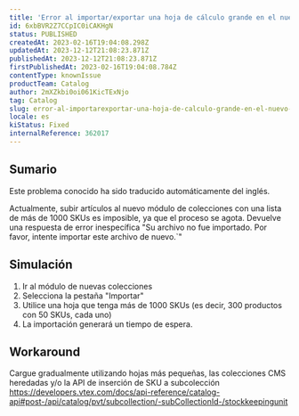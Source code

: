 ```yaml
---
title: 'Error al importar/exportar una hoja de cálculo grande en el nuevo administrador de cobros'
id: 6xbBVR2Z7CCpIC0iCAKHgN
status: PUBLISHED
createdAt: 2023-02-16T19:04:08.298Z
updatedAt: 2023-12-12T21:08:23.871Z
publishedAt: 2023-12-12T21:08:23.871Z
firstPublishedAt: 2023-02-16T19:04:08.784Z
contentType: knownIssue
productTeam: Catalog
author: 2mXZkbi0oi061KicTExNjo
tag: Catalog
slug: error-al-importarexportar-una-hoja-de-calculo-grande-en-el-nuevo-administrador-de-cobros
locale: es
kiStatus: Fixed
internalReference: 362017
---
```


## Sumario

<div class="alert alert-info">
  <p>Este problema conocido ha sido traducido automáticamente del inglés.</p>
</div>


Actualmente, subir artículos al nuevo módulo de colecciones con una lista de más de 1000 SKUs es imposible, ya que el proceso se agota. Devuelve una respuesta de error inespecífica
"Su archivo no fue importado. Por favor, intente importar este archivo de nuevo.`"


##

## Simulación



1. Ir al módulo de nuevas colecciones
2. Selecciona la pestaña "Importar"
3. Utilice una hoja que tenga más de 1000 SKUs (es decir, 300 productos con 50 SKUs, cada uno)
4. La importación generará un tiempo de espera.



## Workaround


Cargue gradualmente utilizando hojas más pequeñas, las colecciones CMS heredadas y/o la API de inserción de SKU a subcolección https://developers.vtex.com/docs/api-reference/catalog-api#post-/api/catalog/pvt/subcollection/-subCollectionId-/stockkeepingunit





